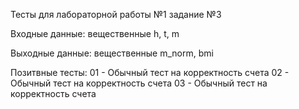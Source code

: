 Тесты для лабораторной работы №1 задание №3

Входные данные: вещественные h, t, m

Выходные данные: вещественные m_norm, bmi

Позитвные тесты:
01 - Обычный тест на корректность счета
02 - Обычный тест на корректность счета
03 - Обычный тест на корректность счета
